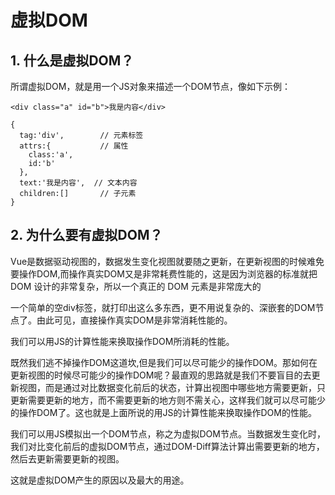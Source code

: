 # 虚拟DOM
## 1. 什么是虚拟DOM？
所谓虚拟DOM，就是用一个JS对象来描述一个DOM节点，像如下示例：
```
<div class="a" id="b">我是内容</div>

{
  tag:'div',        // 元素标签
  attrs:{           // 属性
    class:'a',
    id:'b'
  },
  text:'我是内容',  // 文本内容
  children:[]       // 子元素
}
```

## 2. 为什么要有虚拟DOM？
Vue是数据驱动视图的，数据发生变化视图就要随之更新，在更新视图的时候难免要操作DOM,而操作真实DOM又是非常耗费性能的，这是因为浏览器的标准就把 DOM 设计的非常复杂，所以一个真正的 DOM 元素是非常庞大的

一个简单的空div标签，就打印出这么多东西，更不用说复杂的、深嵌套的DOM节点了。由此可见，直接操作真实DOM是非常消耗性能的。

我们可以用JS的计算性能来换取操作DOM所消耗的性能。

既然我们逃不掉操作DOM这道坎,但是我们可以尽可能少的操作DOM。那如何在更新视图的时候尽可能少的操作DOM呢？最直观的思路就是我们不要盲目的去更新视图，而是通过对比数据变化前后的状态，计算出视图中哪些地方需要更新，只更新需要更新的地方，而不需要更新的地方则不需关心，这样我们就可以尽可能少的操作DOM了。这也就是上面所说的用JS的计算性能来换取操作DOM的性能。

我们可以用JS模拟出一个DOM节点，称之为虚拟DOM节点。当数据发生变化时，我们对比变化前后的虚拟DOM节点，通过DOM-Diff算法计算出需要更新的地方，然后去更新需要更新的视图。

这就是虚拟DOM产生的原因以及最大的用途。

